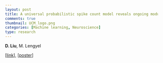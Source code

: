```yaml
---
layout: post
title: A universal probabilistic spike count model reveals ongoing modulation of neural variability (NeurIPS 2021)
comments: true
thumbnail: UCM_logo.png
categories: [Machine learning, Neuroscience]
type: research
---
```


**D. Liu**, M. Lengyel  

[[link](https://proceedings.neurips.cc/paper/2021/hash/6f5216f8d89b086c18298e043bfe48ed-Abstract.html)], [[poster](/docs/UCM_poster.pdf)]

